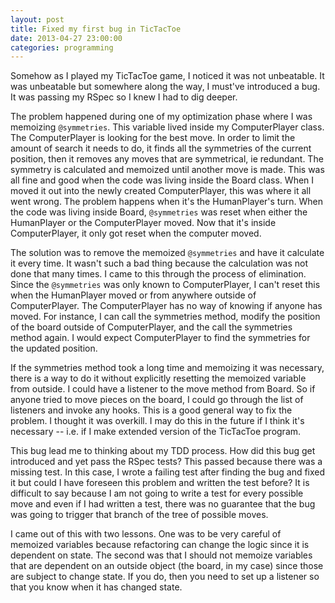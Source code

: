 ```yaml
---
layout: post
title: Fixed my first bug in TicTacToe
date: 2013-04-27 23:00:00
categories: programming
---
```

Somehow as I played my TicTacToe game, I noticed it was not unbeatable.  It was
unbeatable but somewhere along the way, I must've introduced a bug.  It was
passing my RSpec so I knew I had to dig deeper.

The problem happened during one of my optimization phase where I was memoizing
`@symmetries`.  This variable lived inside my ComputerPlayer class.  The
ComputerPlayer is looking for the best move.  In order to limit the amount of
search it needs to do, it finds all the symmetries of the current position,
then it removes any moves that are symmetrical, ie redundant.  The symmetry is
calculated and memoized until another move is made.  This was all fine and good
when the code was living inside the Board class.  When I moved it out into the
newly created ComputerPlayer, this was where it all went wrong.  The problem
happens when it's the HumanPlayer's turn.  When the code was living inside
Board, `@symmetries` was reset when either the HumanPlayer or the
ComputerPlayer moved.  Now that it's inside ComputerPlayer, it only got reset
when the computer moved.

The solution was to remove the memoized `@symmetries` and have it calculate it
every time.  It wasn't such a bad thing because the calculation was not done
that many times.  I came to this through the process of elimination.  Since the
`@symmetries` was only known to ComputerPlayer, I can't reset this when the
HumanPlayer moved or from anywhere outside of ComputerPlayer.  The
ComputerPlayer has no way of knowing if anyone has moved.  For instance, I can
call the symmetries method, modify the position of the board outside of
ComputerPlayer, and the call the symmetries method again.  I would expect
ComputerPlayer to find the symmetries for the updated position.

If the symmetries method took a long time and memoizing it was necessary, there
is a way to do it without explicitly resetting the memoized variable from
outside.  I could have a listener to the move method from Board.  So if anyone
tried to move pieces on the board, I could go through the list of listeners and
invoke any hooks.  This is a good general way to fix the problem.  I thought it
was overkill.  I may do this in the future if I think it's necessary -- i.e. if
I make extended version of the TicTacToe program.

This bug lead me to thinking about my TDD process.  How did this bug get
introduced and yet pass the RSpec tests?  This passed because there was a
missing test.  In this case, I wrote a failing test after finding the bug and
fixed it but could I have foreseen this problem and written the test before?
It is difficult to say because I am not going to write a test for every
possible move and even if I had written a test, there was no guarantee that the
bug was going to trigger that branch of the tree of possible moves.

I came out of this with two lessons.  One was to be very careful of memoized variables because refactoring can change the logic since it is dependent on state.  The second was that I should not memoize variables that are dependent on an outside object (the board, in my case) since those are subject to change state.  If you do, then you need to set up a listener so that you know when it has changed state.
